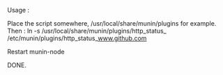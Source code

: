 Usage :

Place the script somewhere, /usr/local/share/munin/plugins for example.
Then :
ln -s /usr/local/share/munin/plugins/http_status_ /etc/munin/plugins/http_status_www.github.com

Restart munin-node

DONE.

